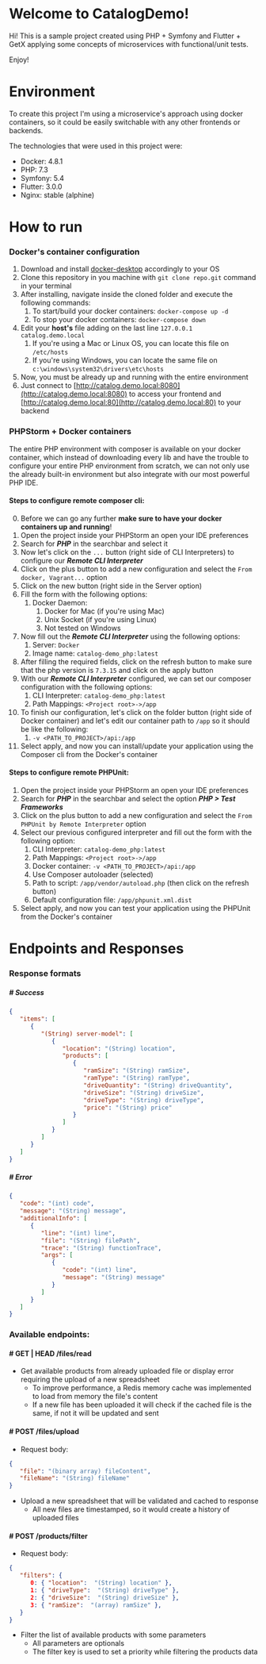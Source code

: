 # Welcome to CatalogDemo!

Hi! This is a sample project created using PHP + Symfony and Flutter + GetX applying some concepts of microservices with
functional/unit tests.

Enjoy!

# Environment

To create this project I'm using a microservice's approach using docker containers, so it could be easily switchable 
with any other frontends or backends.

The technologies that were used in this project were:
- Docker: 4.8.1
- PHP: 7.3
- Symfony: 5.4
- Flutter: 3.0.0
- Nginx: stable (alphine)

# How to run

### Docker's container configuration
1. Download and install [docker-desktop](https://docs.docker.com/desktop/#configure-docker-desktop) accordingly to 
your OS
3. Clone this repository in you machine with ```git clone repo.git``` command in your terminal
4. After installing, navigate inside the cloned folder and execute the following commands:
   1. To start/build your docker containers: ```docker-compose up -d```
   2. To stop your docker containers: ```docker-compose down```
5. Edit your **host's** file adding on the last line ```127.0.0.1 catalog.demo.local```
   1. If you're using a Mac or Linux OS, you can locate this file on ```/etc/hosts```
   2. If you're using Windows, you can locate the same file on ```c:\windows\system32\drivers\etc\hosts```
6. Now, you must be already up and running with the entire environment
7. Just connect to [http://catalog.demo.local:8080](http://catalog.demo.local:8080) to access your frontend and 
[http://catalog.demo.local:80](http://catalog.demo.local:80) to your backend

### PHPStorm + Docker containers

The entire PHP environment with composer is available on your docker container, which instead of downloading every lib and 
have the trouble to configure your entire PHP environment from scratch, we can not only use the already built-in environment
but also integrate with our most powerful PHP IDE.

#### Steps to configure remote composer cli:
0. Before we can go any further **make sure to have your docker containers up and running**!
1. Open the project inside your PHPStorm an open your IDE preferences
2. Search for ***PHP*** in the searchbar and select it
3. Now let's click on the `...` button (right side of CLI Interpreters) to configure our ***Remote CLI Interpreter***
4. Click on the plus button to add a new configuration and select the ```From docker, Vagrant...``` option
5. Click on the new button (right side in the Server option)
6. Fill the form with the following options:
   1. Docker Daemon:
      1. Docker for Mac (if you're using Mac)
      2. Unix Socket (if you're using Linux)
      3. Not tested on Windows
7. Now fill out the ***Remote CLI Interpreter*** using the following options:
   1. Server: ```Docker```
   2. Image name: ```catalog-demo_php:latest```
8. After filling the required fields, click on the refresh button to make sure that the php version is ```7.3.15``` and 
click on the apply button
9. With our ***Remote CLI Interpreter*** configured, we can set our composer configuration with the following options:
   1. CLI Interpreter: ```catalog-demo_php:latest```
   2. Path Mappings: ```<Project root>->/app```
10. To finish our configuration, let's click on the folder button (right side of Docker container) and let's edit our 
container path to ```/app``` so it should be like the following:
    1. ```-v <PATH_TO_PROJECT>/api:/app```
11. Select apply, and now you can install/update your application using the Composer cli from the Docker's container

#### Steps to configure remote PHPUnit:
1. Open the project inside your PHPStorm an open your IDE preferences
2. Search for ***PHP*** in the searchbar and select the option ***PHP > Test Frameworks***
3. Click on the plus button to add a new configuration and select the ```From PHPUnit by Remote Interpreter``` option
4. Select our previous configured interpreter and fill out the form with the following option:
   1. CLI Interpreter: ```catalog-demo_php:latest```
   2. Path Mappings: ```<Project root>->/app```
   3. Docker container: ```-v <PATH_TO_PROJECT>/api:/app```
   4. Use Composer autoloader (selected)
   5. Path to script: ```/app/vendor/autoload.php``` (then click on the refresh button)
   6. Default configuration file: ```/app/phpunit.xml.dist```
5. Select apply, and now you can test your application using the PHPUnit from the Docker's container

# Endpoints and Responses

### Response formats

##### # Success

```json
{
   "items": [
      {
         "(String) server-model": [
            {
               "location": "(String) location",
               "products": [
                  {
                     "ramSize": "(String) ramSize", 
                     "ramType": "(String) ramType",
                     "driveQuantity": "(String) driveQuantity",
                     "driveSize": "(String) driveSize",
                     "driveType": "(String) driveType",
                     "price": "(String) price"
                  }
               ]
            }
         ]
      }
   ]
}
```

##### # Error

```json
{
   "code": "(int) code",
   "message": "(String) message",
   "additionalInfo": [
      {
         "line": "(int) line",
         "file": "(String) filePath",
         "trace": "(String) functionTrace",
         "args": [
            {
               "code": "(int) line",
               "message": "(String) message"
            }
         ]
      }
   ]
}
```

### Available endpoints:

#### # GET | HEAD /files/read
- Get available products from already uploaded file or display error requiring the upload of a new spreadsheet
  - To improve performance, a Redis memory cache was implemented to load from memory the file's content
  - If a new file has been uploaded it will check if the cached file is the same, if not it will be updated and sent

#### # POST /files/upload
- Request body:
```json lines
{
   "file": "(binary array) fileContent",
   "fileName": "(String) fileName"
}
```
- Upload a new spreadsheet that will be validated and cached to response
  - All new files are timestamped, so it would create a history of uploaded files 

#### # POST /products/filter
- Request body:
```json lines
{
   "filters": {
      0: { "location":  "(String) location" },
      1: { "driveType":  "(String) driveType" },
      2: { "driveSize":  "(String) driveSize" },
      3: { "ramSize":  "(array) ramSize" },
   }
}
```
- Filter the list of available products with some parameters
  - All parameters are optionals
  - The filter key is used to set a priority while filtering the products data
